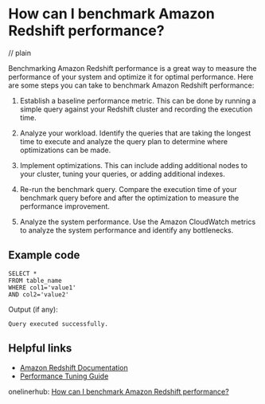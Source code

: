 # How can I benchmark Amazon Redshift performance?
// plain

Benchmarking Amazon Redshift performance is a great way to measure the performance of your system and optimize it for optimal performance. Here are some steps you can take to benchmark Amazon Redshift performance:

1. Establish a baseline performance metric. This can be done by running a simple query against your Redshift cluster and recording the execution time.

2. Analyze your workload. Identify the queries that are taking the longest time to execute and analyze the query plan to determine where optimizations can be made.

3. Implement optimizations. This can include adding additional nodes to your cluster, tuning your queries, or adding additional indexes.

4. Re-run the benchmark query. Compare the execution time of your benchmark query before and after the optimization to measure the performance improvement.

5. Analyze the system performance. Use the Amazon CloudWatch metrics to analyze the system performance and identify any bottlenecks.

## Example code

```
SELECT *
FROM table_name
WHERE col1='value1'
AND col2='value2'
```

Output (if any):
```
Query executed successfully.
```

## Helpful links
- [Amazon Redshift Documentation](https://docs.aws.amazon.com/redshift/latest/mgmt/welcome.html)
- [Performance Tuning Guide](https://docs.aws.amazon.com/redshift/latest/dg/c_best-practices-performance-tuning.html)

onelinerhub: [How can I benchmark Amazon Redshift performance?](https://onelinerhub.com/amazon-redshift/how-can-i-benchmark-amazon-redshift-performance)